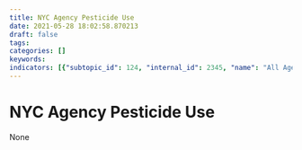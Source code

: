 ```yaml
---
title: NYC Agency Pesticide Use
date: 2021-05-28 18:02:58.870213
draft: false
tags: 
categories: []
keywords: 
indicators: [{"subtopic_id": 124, "internal_id": 2345, "name": "All Agency Use of \"Best Practice\" Products", "URL": "https://a816-dohbesp.nyc.gov/IndicatorPublic/VisualizationData.aspx?id=2345,719b87,124,Summarize"}, {"subtopic_id": 124, "internal_id": 2348, "name": "All Agency Use of Fungicides", "URL": "https://a816-dohbesp.nyc.gov/IndicatorPublic/VisualizationData.aspx?id=2348,719b87,124,Summarize"}, {"subtopic_id": 124, "internal_id": 2351, "name": "All Agency Use of Herbicides", "URL": "https://a816-dohbesp.nyc.gov/IndicatorPublic/VisualizationData.aspx?id=2351,719b87,124,Summarize"}, {"subtopic_id": 124, "internal_id": 2354, "name": "All Agency Use of Insecticides", "URL": "https://a816-dohbesp.nyc.gov/IndicatorPublic/VisualizationData.aspx?id=2354,719b87,124,Summarize"}, {"subtopic_id": 124, "internal_id": 2357, "name": "All Agency Use of Rodenticides", "URL": "https://a816-dohbesp.nyc.gov/IndicatorPublic/VisualizationData.aspx?id=2357,719b87,124,Summarize"}]
---
```

# NYC Agency Pesticide Use
None
